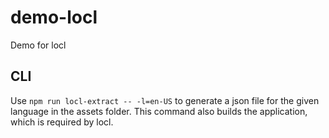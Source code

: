 # demo-locl
Demo for locl

## CLI
Use `npm run locl-extract -- -l=en-US` to generate a json file for the given language in the assets folder. This command also builds the application, which is required by locl.
